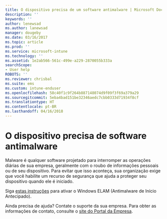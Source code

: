 ```yaml
---
title: O dispositivo precisa de um software antimalware | Microsoft Docs
description: ''
keywords: ''
author: lenewsad
ms.author: lanewsad
manager: dougeby
ms.date: 03/16/2017
ms.topic: article
ms.prod: ''
ms.service: microsoft-intune
ms.technology: ''
ms.assetid: 1e2ab566-561c-499e-a229-2870055b333a
searchScope:
- User help
ROBOTS: ''
ms.reviewer: chrisbal
ms.suite: ems
ms.custom: intune-enduser
ms.openlocfilehash: 58c40f1c9f264b887148074d9f09f3f69a379a29
ms.sourcegitcommit: 5eba4bad151be32346aedc7cbb0333d71934f8cf
ms.translationtype: HT
ms.contentlocale: pt-BR
ms.lasthandoff: 04/16/2018
---
```

# <a name="your-device-needs-antimalware-software"></a>O dispositivo precisa de software antimalware

Malware é qualquer software projetado para interromper as operações diárias de sua empresa, geralmente com o roubo de informações pessoais ou de seu dispositivo. Para evitar que isso aconteça, sua organização exige que você habilite um recurso de segurança que ajuda a proteger seu dispositivo quando ele é iniciado.

Siga [estas instruções](https://gallery.technet.microsoft.com/How-to-turn-on-Early-84552ec5) para ativar o Windows ELAM (Antimalware de Início Antecipado).

Ainda precisa de ajuda? Contate o suporte da sua empresa. Para obter as informações de contato, consulte o [site do Portal da Empresa](https://portal.manage.microsoft.com#HelpDeskDialog).
